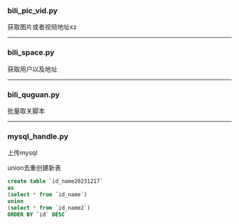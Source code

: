### bili_pic_vid.py

获取图片或者视频地址xz

---

### bili_space.py

获取用户以及地址

---

### bili_quguan.py

批量取关脚本

---

### mysql_handle.py

上传mysql





union去重创建新表

```sql
create table `id_name20231217`
as
(select * from `id_name`)
union 
(select * from `id_name2`)
ORDER BY `id` DESC

```